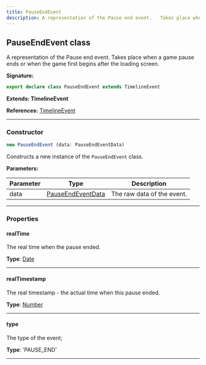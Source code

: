 ```yaml
---
title: PauseEndEvent
description: A representation of the Pause end event.   Takes place when a game pause ends or when the game first begins after the loading screen.
---
```


## PauseEndEvent class

A representation of the Pause end event.   Takes place when a game pause ends or when the game first begins after the loading screen.

**Signature:**

```ts
export declare class PauseEndEvent extends TimelineEvent 
```

**Extends: TimelineEvent**

**References:** [TimelineEvent](/api/TimelineEvent.md)

---

### Constructor

```ts
new PauseEndEvent (data: PauseEndEventData)
```

Constructs a new instance of the `PauseEndEvent` class.

**Parameters:**

| Parameter | Type | Description |
| --------- | ---- | ----------- |
| data | [PauseEndEventData](/api/PauseEndEventData.md) | The raw data of the event. |
---

### Properties

#### realTime

The real time when the pause ended.



**Type**: [Date](https://developer.mozilla.org/en-US/docs/Web/JavaScript/Reference/Global_Objects/Date)

---

#### realTimestamp

The real timestamp - the actual time when this pause ended.



**Type**: [Number](https://developer.mozilla.org/en-US/docs/Web/JavaScript/Reference/Global_Objects/Number)

---

#### type

The type of the event;



**Type**: 'PAUSE_END'

---

